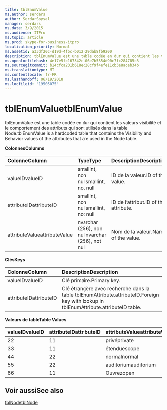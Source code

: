 ```yaml
---
title: tblEnumValue
ms.author: serdars
author: SerdarSoysal
manager: serdars
ms.date: 3/9/2015
ms.audience: ITPro
ms.topic: article
ms.prod: skype-for-business-itpro
localization_priority: Normal
ms.assetid: a33df20c-d19d-4f5c-b012-29dab8fb9200
description: tblEnumValue est une table codée en dur qui contient les valeurs visibilité et le comportement des attributs qui sont utilisés dans la table Node.
ms.openlocfilehash: 4e17e5fc167342c106e7b5354d90c7fc284785c3
ms.sourcegitcommit: b14cfca231b618ec28cf9f4efe11cb3e8aceb34b
ms.translationtype: MT
ms.contentlocale: fr-FR
ms.lasthandoff: 06/19/2018
ms.locfileid: "19505075"
---
```

# <a name="tblenumvalue"></a><span data-ttu-id="69616-103">tblEnumValue</span><span class="sxs-lookup"><span data-stu-id="69616-103">tblEnumValue</span></span>
 
<span data-ttu-id="69616-104">tblEnumValue est une table codée en dur qui contient les valeurs visibilité et le comportement des attributs qui sont utilisés dans la table Node.</span><span class="sxs-lookup"><span data-stu-id="69616-104">tblEnumValue is a hardcoded table that contains the Visibility and Behavior values of the attributes that are used in the Node table.</span></span>
  
<span data-ttu-id="69616-105">**Colonnes**</span><span class="sxs-lookup"><span data-stu-id="69616-105">**Columns**</span></span>

|<span data-ttu-id="69616-106">**Colonne**</span><span class="sxs-lookup"><span data-stu-id="69616-106">**Column**</span></span>|<span data-ttu-id="69616-107">**Type**</span><span class="sxs-lookup"><span data-stu-id="69616-107">**Type**</span></span>|<span data-ttu-id="69616-108">**Description**</span><span class="sxs-lookup"><span data-stu-id="69616-108">**Description**</span></span>|
|:-----|:-----|:-----|
|<span data-ttu-id="69616-109">valueID</span><span class="sxs-lookup"><span data-stu-id="69616-109">valueID</span></span>  <br/> |<span data-ttu-id="69616-110">smallint, non null</span><span class="sxs-lookup"><span data-stu-id="69616-110">smallint, not null</span></span>  <br/> |<span data-ttu-id="69616-111">ID de la valeur.</span><span class="sxs-lookup"><span data-stu-id="69616-111">ID of the value.</span></span>  <br/> |
|<span data-ttu-id="69616-112">attributeID</span><span class="sxs-lookup"><span data-stu-id="69616-112">attributeID</span></span>  <br/> |<span data-ttu-id="69616-113">smallint, non null</span><span class="sxs-lookup"><span data-stu-id="69616-113">smallint, not null</span></span>  <br/> |<span data-ttu-id="69616-114">ID de l’attribut.</span><span class="sxs-lookup"><span data-stu-id="69616-114">ID of the attribute.</span></span>  <br/> |
|<span data-ttu-id="69616-115">attributeValue</span><span class="sxs-lookup"><span data-stu-id="69616-115">attributeValue</span></span>  <br/> |<span data-ttu-id="69616-116">nvarchar (256), non null</span><span class="sxs-lookup"><span data-stu-id="69616-116">nvarchar (256), not null</span></span>  <br/> |<span data-ttu-id="69616-117">Nom de la valeur.</span><span class="sxs-lookup"><span data-stu-id="69616-117">Name of the value.</span></span>  <br/> |
   
<span data-ttu-id="69616-118">**Clés**</span><span class="sxs-lookup"><span data-stu-id="69616-118">**Keys**</span></span>

|<span data-ttu-id="69616-119">**Colonne**</span><span class="sxs-lookup"><span data-stu-id="69616-119">**Column**</span></span>|<span data-ttu-id="69616-120">**Description**</span><span class="sxs-lookup"><span data-stu-id="69616-120">**Description**</span></span>|
|:-----|:-----|
|<span data-ttu-id="69616-121">valueID</span><span class="sxs-lookup"><span data-stu-id="69616-121">valueID</span></span>  <br/> |<span data-ttu-id="69616-122">Clé primaire.</span><span class="sxs-lookup"><span data-stu-id="69616-122">Primary key.</span></span>  <br/> |
|<span data-ttu-id="69616-123">attributeID</span><span class="sxs-lookup"><span data-stu-id="69616-123">attributeID</span></span>  <br/> |<span data-ttu-id="69616-124">Clé étrangère avec recherche dans la table tblEnumAttribute.attributeID.</span><span class="sxs-lookup"><span data-stu-id="69616-124">Foreign key with lookup in tblEnumAttribute.attributeID table.</span></span>  <br/> |
   
<span data-ttu-id="69616-125">**Valeurs de table**</span><span class="sxs-lookup"><span data-stu-id="69616-125">**Table Values**</span></span>

|<span data-ttu-id="69616-126">**valueID**</span><span class="sxs-lookup"><span data-stu-id="69616-126">**valueID**</span></span>|<span data-ttu-id="69616-127">**attributeID**</span><span class="sxs-lookup"><span data-stu-id="69616-127">**attributeID**</span></span>|<span data-ttu-id="69616-128">**attributeValue**</span><span class="sxs-lookup"><span data-stu-id="69616-128">**attributeValue**</span></span>|
|:-----|:-----|:-----|
|<span data-ttu-id="69616-129">2</span><span class="sxs-lookup"><span data-stu-id="69616-129">2</span></span>  <br/> |<span data-ttu-id="69616-130">1</span><span class="sxs-lookup"><span data-stu-id="69616-130">1</span></span>  <br/> |<span data-ttu-id="69616-131">privé</span><span class="sxs-lookup"><span data-stu-id="69616-131">private</span></span>  <br/> |
|<span data-ttu-id="69616-132">3</span><span class="sxs-lookup"><span data-stu-id="69616-132">3</span></span>  <br/> |<span data-ttu-id="69616-133">1</span><span class="sxs-lookup"><span data-stu-id="69616-133">1</span></span>  <br/> |<span data-ttu-id="69616-134">étendue</span><span class="sxs-lookup"><span data-stu-id="69616-134">scope</span></span>  <br/> |
|<span data-ttu-id="69616-135">4</span><span class="sxs-lookup"><span data-stu-id="69616-135">4</span></span>  <br/> |<span data-ttu-id="69616-136">2</span><span class="sxs-lookup"><span data-stu-id="69616-136">2</span></span>  <br/> |<span data-ttu-id="69616-137">normal</span><span class="sxs-lookup"><span data-stu-id="69616-137">normal</span></span>  <br/> |
|<span data-ttu-id="69616-138">5</span><span class="sxs-lookup"><span data-stu-id="69616-138">5</span></span>  <br/> |<span data-ttu-id="69616-139">2</span><span class="sxs-lookup"><span data-stu-id="69616-139">2</span></span>  <br/> |<span data-ttu-id="69616-140">auditorium</span><span class="sxs-lookup"><span data-stu-id="69616-140">auditorium</span></span>  <br/> |
|<span data-ttu-id="69616-141">6</span><span class="sxs-lookup"><span data-stu-id="69616-141">6</span></span>  <br/> |<span data-ttu-id="69616-142">1</span><span class="sxs-lookup"><span data-stu-id="69616-142">1</span></span>  <br/> |<span data-ttu-id="69616-143">Ouvrez</span><span class="sxs-lookup"><span data-stu-id="69616-143">open</span></span>  <br/> |
   
## <a name="see-also"></a><span data-ttu-id="69616-144">Voir aussi</span><span class="sxs-lookup"><span data-stu-id="69616-144">See also</span></span>

[<span data-ttu-id="69616-145">tblNode</span><span class="sxs-lookup"><span data-stu-id="69616-145">tblNode</span></span>](tblnode.md)